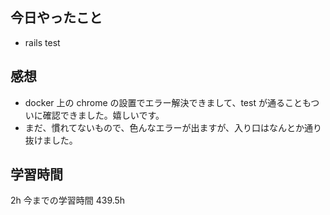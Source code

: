 ## 今日やったこと

- rails test

## 感想

- docker 上の chrome の設置でエラー解決できまして、test が通ることもついに確認できました。嬉しいです。
- まだ、慣れてないもので、色んなエラーが出ますが、入り口はなんとか通り抜けました。

## 学習時間

2h
今までの学習時間 439.5h
